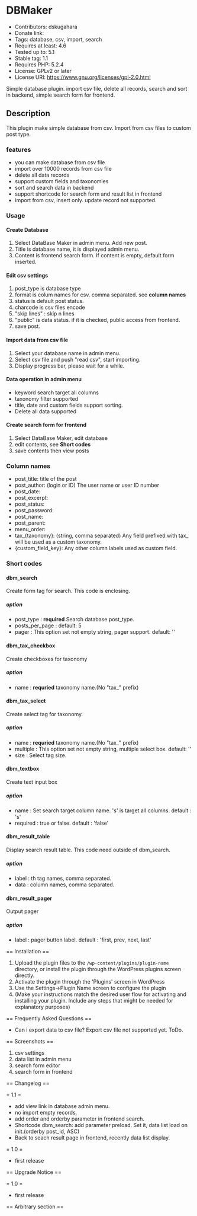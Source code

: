 # DBMaker
* Contributors: dskugahara
* Donate link: 
* Tags: database, csv, import, search
* Requires at least: 4.6
* Tested up to: 5.1
* Stable tag: 1.1
* Requires PHP: 5.2.4
* License: GPLv2 or later
* License URI: https://www.gnu.org/licenses/gpl-2.0.html

Simple database plugin. import csv file, delete all records, 
search and sort in backend, simple search form for frontend.

## Description

This plugin make simple database from csv.
Import from csv files to custom post type.

### features
* you can make database from csv file
* import over 10000 records from csv file
* delete all data records
* support custom fields and taxonomies
* sort and search data in backend
* support shortcode for search form and result list in frontend
* import from csv, insert only. update record not supported.

### Usage

#### Create Database
1. Select DataBase Maker in admin menu. Add new post.
1. Title is database name, it is displayed admin menu.
1. Content is frontend search form. If content is empty, default form inserted.
#### Edit csv settings
1. post_type is database type
1. format is colum names for csv. comma separated. see **column names**
1. status is default post status.
1. charcode is csv files encode
1. "skip lines" : skip n lines
1. "public" is data status. if it is checked, public access from frontend.
1. save post. 

#### Import data from csv file
1. Select your database name  in admin menu.
1. Select csv file and push "read csv", start importing.
1. Display progress bar, please wait for a while.

#### Data operation in admin menu
* keyword search target all columns
* taxonomy filter supported
* title, date and  custom fields support sorting.
* Delete all data supported

#### Create search form for frontend
1. Select DataBase Maker, edit database
1. edit contents, see **Short codes**
1. save contents then view posts

### Column names
* post_title: title of the post
* post_author: (login or ID) The user name or user ID number
* post_date:
* post_excerpt:
* post_status:
* post_password:
* post_name:
* post_parent:
* menu_order:
* tax_{taxonomy}: (string, comma separated) Any field prefixed with tax_ will be used as a custom taxonomy.
* {custom_field_key}: Any other column labels used as custom field.

### Short codes

#### dbm_search
Create form tag for search. This code is enclosing.

##### option
* post_type : **required** Search database post_type.
* posts_per_page : default: 5
* pager : This option set not empty string, pager support. default: ''

#### dbm_tax_checkbox
Create checkboxes for taxonomy

##### option
* name : **requried** taxonomy name.(No "tax_" prefix)

#### dbm_tax_select
Create select tag for taxonomy.

##### option
* name : **requried** taxonomy name.(No "tax_" prefix)
* multiple : This option set not empty string, multiple select box. default: ''
* size : Select tag size.

#### dbm_textbox
Create text input box

##### option
* name : Set search target column name. 's' is target all columns. default : 's'
* required : true or false.  default : 'false'

#### dbm_result_table
Display search result table. This code need outside of dbm_search.

##### option
* label : th tag names, comma separated.
* data : column names, comma separated.

#### dbm_result_pager
Output pager

##### option
* label : pager button label. default : 'first, prev, next, last'

== Installation ==

1. Upload the plugin files to the `/wp-content/plugins/plugin-name` directory, or install the plugin through the WordPress plugins screen directly.
1. Activate the plugin through the 'Plugins' screen in WordPress
1. Use the Settings->Plugin Name screen to configure the plugin
1. (Make your instructions match the desired user flow for activating and installing your plugin. Include any steps that might be needed for explanatory purposes)


== Frequently Asked Questions ==
* Can i export data to csv file?
Export csv file not supported yet. ToDo.


== Screenshots ==
1. csv settings
2. data list in admin menu
3. search form editor
4. search form in frontend

== Changelog ==

= 1.1 =
* add view link in database admin menu.
* no import empty records.
* add order and orderby parameter in frontend search.
* Shortcode dbm_search: add parameter preload. Set it, data list load on init.(orderby post_id, ASC)
* Back to seach result page in frontend, recently data list display.

= 1.0 =
* first release

== Upgrade Notice == 

= 1.0 =
* first release

== Arbitrary section ==


